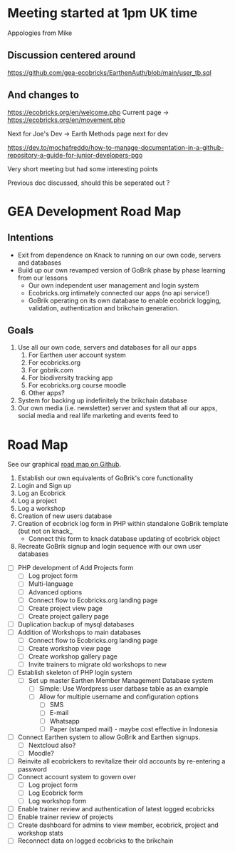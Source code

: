 
# Meeting started at 1pm UK time
Appologies from Mike

## Discussion centered around

https://github.com/gea-ecobricks/EarthenAuth/blob/main/user_tb.sql 

## And changes to
https://ecobricks.org/en/welcome.php
Current page -> https://ecobricks.org/en/movement.php

Next for Joe's Dev -> Earth Methods page next for dev  

https://dev.to/mochafreddo/how-to-manage-documentation-in-a-github-repository-a-guide-for-junior-developers-pgo

Very short meeting but had some interesting points 

Previous doc discussed, should this be seperated out ?
#  **GEA Development Road Map**


## Intentions

- Exit from 	dependence on Knack to running on our own code, servers and 	databases
- Build up our 	own revamped version of GoBrik phase by phase learning from our 	lessons
  - Our own 		independent user management and login system
  - Ecobricks.org 		intimately connected our apps (no api service!)
  - GoBrik 		operating on its own database to enable ecobrick logging, 		validation, authentication and brikchain generation.


## Goals

1. Use all our own 	code, servers and databases for all our apps
   1. For Earthen 		user account system
   2. For 		ecobricks.org
   3. For gobrik.com
   4. For 		biodiversity tracking app
   5. For 		ecobricks.org course moodle
   6. Other apps?
2. System for 	backing up indefinitely the brikchain database
3. Our own media 	(i.e. newsletter) server and system that all our apps, social media 	and real life marketing and events feed to

  
# Road Map

See our graphical [road map on Github](https://github.com/users/gea-ecobricks/projects/1).

1.  Establish our own equivalents of GoBrik's core functionality
   1. Login and Sign up
   2. Log an Ecobrick
   3. Log a project
   4. Log a workshop
2. Creation of new users database
3. Creation of ecobrick log form in PHP within standalone GoBrik 	template (but not on knack\_
   - Connect this form to knack database updating of ecobrick 		object
4. Recreate GoBrik signup and login sequence with our own user 	databases

- [ ] PHP development of Add Projects form
  - [ ] Log project form
  - [ ] Multi-language
  - [ ] Advanced options
  - [ ] Connect flow to Ecobricks.org landing page
  - [ ] Create project view page
  - [ ] Create project gallery page
- [ ] Duplication backup of mysql databases
- [ ] Addition of Workshops to main databases
  - [ ] Connect flow to Ecobricks.org landing page
  - [ ] Create workshop view page
  - [ ] Create workshop gallery page
  - [ ] Invite trainers to migrate old workshops to new
- [ ] Establish skeleton of PHP login system
  - [ ] Set up master Earthen Member Management Database system
    - [ ] Simple:  Use Wordpress user datbase table as an example
    - [ ] Allow for multiple username and configuration options
      - [ ] SMS
      - [ ] E-mail
      - [ ] Whatsapp
      - [ ] Paper (stamped mail) - maybe cost effective in Indonesia
- [ ] Connect Earthen system to allow GoBrik and Earthen signups.  
  - [ ] Nextcloud also?
  - [ ] Moodle?
- [ ] Reinvite all ecobrickers to revitalize their old accounts by re-entering a password
- [ ] Connect account system to govern over 
  - [ ] Log project form
  - [ ] Log Ecobrick form
  - [ ] Log workshop form
- [ ] Enable trainer review and authentication of latest logged ecobricks
- [ ] Enable trainer review of projects
- [ ] Create dashboard for admins to view member, ecobrick, project and workshop stats
- [ ] Reconnect data on logged ecobricks to the brikchain
